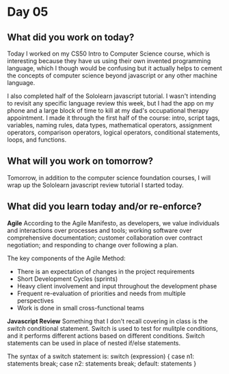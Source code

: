 # Day 05

## What did you work on today?

Today I worked on my CS50 Intro to Computer Science course, which is interesting because they have us using their own invented programming language, which I though would be confusing but it actually helps to cement the concepts of computer science beyond javascript or any other machine language. 

I also completed half of the Sololearn javascript tutorial. I wasn't intending to revisit any specific language review this week, but I had the app on my phone and a large block of time to kill at my dad's occupational therapy appointment. I made it through the first half of the course: intro, script tags, variables, naming rules, data types, mathematical operators, assignment operators, comparison operators, logical operators, conditional statements, loops, and functions.   

## What will you work on tomorrow?

Tomorrow, in addition to the computer science foundation courses, I will wrap up the Sololearn javascript review tutorial I started today. 

## What did you learn today and/or re-enforce?

**Agile**
According to the Agile Manifesto, as developers, we value individuals and interactions over processes and tools; working software over comprehensive documentation; customer collaboration over contract negotiation; and responding to change over following a plan. 

The key components of the Agile Method:
 - There is an expectation of changes in the project requirements
 - Short Development Cycles (sprints)
 - Heavy client involvement and input throughout the development phase
 - Frequent re-evaluation of priorities and needs from multiple perspectives
 - Work is done in small cross-functional teams

 
**Javascript Review**
Something that I don't recall covering in class is the *switch* conditional statement. Switch is used to test for mulitple conditions, and it performs different actions based on different conditions. Switch statements can be used in place of nested if/else statements.

The syntax of a switch statement is:
    switch (expression) {
      case n1:
        statements
        break;
      case n2:
        statements
        break;
      default:
        statements 
    }